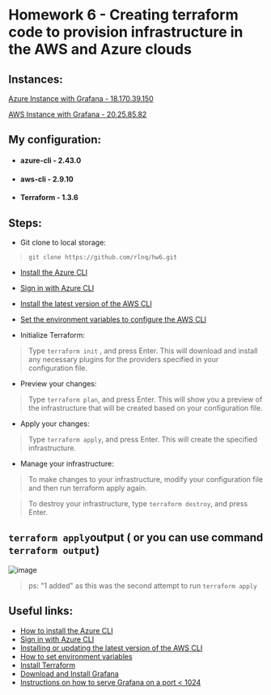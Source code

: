 # Homework 6 - Creating terraform code to provision infrastructure in the AWS and Azure clouds

## Instances:

[Azure Instance with Grafana - 18.170.39.150](http://18.170.39.150)

[AWS Instance with Grafana - 20.25.85.82](http://20.25.85.82/)

## My configuration:

* #### azure-cli - 2.43.0
* #### aws-cli - 2.9.10
* #### Terraform - 1.3.6

## Steps: 

* Git clone to local storage:

> `git clone https://github.com/rlnq/hw6.git`

* [Install the Azure CLI](https://learn.microsoft.com/en-us/cli/azure/install-azure-cli)
* [Sign in with Azure CLI](https://learn.microsoft.com/en-us/cli/azure/authenticate-azure-cli)
* [Install the latest version of the AWS CLI](https://docs.aws.amazon.com/cli/latest/userguide/getting-started-install.html)
* [Set the environment variables to configure the AWS CLI](https://docs.aws.amazon.com/cli/latest/userguide/cli-configure-envvars.html)

* Initialize Terraform:

 > Type `terraform init` , and press Enter. This will download and install any necessary plugins for the providers specified in your configuration file.
 
* Preview your changes:

> Type `terraform plan`, and press Enter. This will show you a preview of the infrastructure that will be created based on your configuration file.

* Apply your changes:

> Type `terraform apply`, and press Enter. This will create the specified infrastructure.

* Manage your infrastructure:

> To make changes to your infrastructure, modify your configuration file and then run terraform apply again.

> To destroy your infrastructure, type `terraform destroy`, and press Enter.


## `terraform apply`output ( or you can use command `terraform output`)
![image](https://user-images.githubusercontent.com/117667360/210148511-629cd545-83b9-41e7-8fc5-b0361a308b63.png)


> ps: "1 added" as this was the second attempt to run `terraform apply`

## Useful links: 

* [How to install the Azure CLI](https://learn.microsoft.com/en-us/cli/azure/install-azure-cli)
* [Sign in with Azure CLI](https://learn.microsoft.com/en-us/cli/azure/authenticate-azure-cli)
* [Installing or updating the latest version of the AWS CLI](https://docs.aws.amazon.com/cli/latest/userguide/getting-started-install.html)
* [How to set environment variables](https://docs.aws.amazon.com/cli/latest/userguide/cli-configure-envvars.html)
* [Install Terraform](https://developer.hashicorp.com/terraform/downloads?product_intent=terraform)
* [Download and Install Grafana](https://grafana.com/grafana/download)
* [Instructions on how to serve Grafana on a port < 1024](https://grafana.com/docs/grafana/v8.5/installation/debian/#2-start-the-server)
